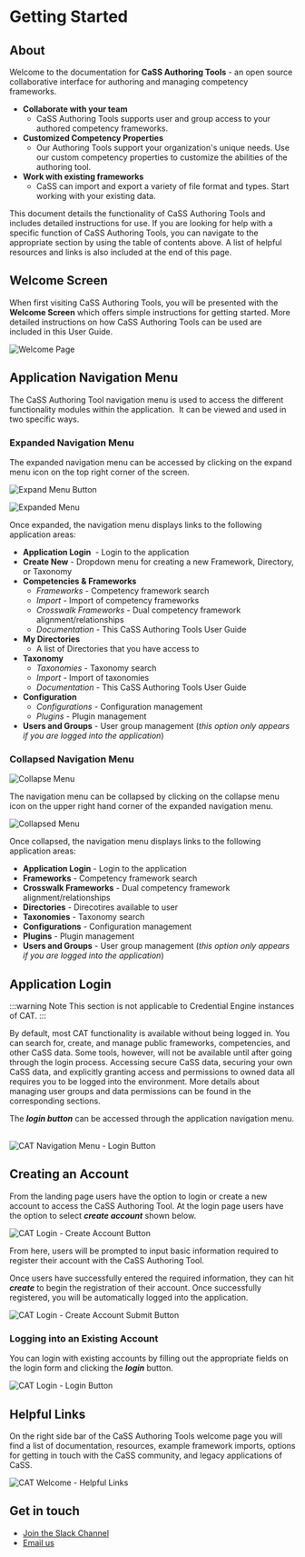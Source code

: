 # Getting Started

## About

Welcome to the documentation for **CaSS Authoring Tools** - an open source collaborative interface for authoring and managing competency frameworks.

* **Collaborate with your team**
    * CaSS Authoring Tools supports user and group access to your authored competency frameworks.
* **Customized Competency Properties**
    * Our Authoring Tools support your organization's unique needs. Use our custom competency properties to customize the abilities of the authoring tool.
* **Work with existing frameworks**
    * CaSS can import and export a variety of file format and types.  Start working with your existing data.

This document details the functionality of CaSS Authoring Tools and includes detailed instructions for use. If you are looking for help with a specific function of CaSS Authoring Tools, you can navigate to the appropriate section by using the table of contents above. A list of helpful resources and links is also included at the end of this page.

## Welcome Screen

When first visiting CaSS Authoring Tools, you will be presented with the
**Welcome Screen** which offers simple instructions for getting started.
More detailed instructions on how CaSS Authoring Tools can be used are
included in this User Guide.

![Welcome Page](/v1.5/authoring/welcome-page.png)

## Application Navigation Menu

The CaSS Authoring Tool navigation menu is used to access the different
functionality modules within the application.  It can be viewed and used
in two specific ways.

### Expanded Navigation Menu

The expanded navigation menu can be accessed by clicking on the expand
menu icon on the top right corner of the screen.

![Expand Menu Button](/v1.5/authoring/expand-menu-button.png)

![Expanded Menu](/v1.5/authoring/expanded-menu.png)

Once expanded, the navigation menu displays links to the following
application areas:

- **Application Login**  - Login to the application
- **Create New** - Dropdown menu for creating a new Framework, Directory, or Taxonomy
- **Competencies & Frameworks**
    - *Frameworks* - Competency framework search
    - *Import* - Import of competency frameworks
    - *Crosswalk Frameworks* - Dual competency framework
    alignment/relationships
    - *Documentation* - This CaSS Authoring Tools User Guide
- **My Directories**
    - A list of Directories that you have access to
- **Taxonomy**
    - *Taxonomies* - Taxonomy search
    - *Import* - Import of taxonomies
    - *Documentation* - This CaSS Authoring Tools User Guide
- **Configuration**
    - *Configurations* - Configuration management    
    - *Plugins* - Plugin management    
- **Users and Groups** - User group management (*this option only appears if you are logged into the application*)

### Collapsed Navigation Menu

![Collapse Menu](/v1.5/authoring/collapse-menu-button.png)


The navigation menu can be collapsed by clicking on the collapse menu icon on the
upper right hand corner of the expanded navigation menu.


![Collapsed Menu](/v1.5/authoring/collapsed-menu.png)

Once collapsed, the navigation menu displays links to the following
application areas:

- **Application Login** - Login to the application
- **Frameworks** - Competency framework search
- **Crosswalk Frameworks** - Dual competency framework alignment/relationships
- **Directories** - Direcotires available to user
- **Taxonomies** - Taxonomy search
- **Configurations** - Configuration management        
- **Plugins** - Plugin management
- **Users and Groups** - User group management (*this option only appears if you are logged into the application*)


## Application Login

:::warning Note
This section is not applicable to Credential Engine instances of CAT.
:::

By default, most CAT functionality is available without being logged in.
You can search for, create, and manage public frameworks, competencies,
and other CaSS data. Some tools, however, will not be available until
after going through the login process. Accessing secure CaSS data,
securing your own CaSS data, and explicitly granting access and
permissions to owned data all requires you to be logged into the
environment. More details about managing user groups and data
permissions can be found in the corresponding sections.

The ***login button*** can be accessed through the application navigation
menu.  

![CAT Navigation Menu - Login Button](/v1.5/authoring/login-button.png)

## Creating an Account

From the landing page users have the option to login or create a new
account to access the CaSS Authoring Tool. At the login page users have
the option to select ***create account*** shown below.

![CAT Login - Create Account Button](/v1.5/authoring/create-account-button.png)

From here, users will be prompted to input basic information required to
register their account with the CaSS Authoring Tool.

Once users have successfully entered the required information, they can
hit ***create*** to begin the registration of their account. Once
successfully registered, you will be automatically logged into the
application.

![CAT Login - Create Account Submit Button](/v1.5/authoring/create-account-submit-button.png)

### Logging into an Existing Account

You can login with existing accounts by filling out the appropriate
fields on the login form and clicking the ***login*** button.

![CAT Login - Login Button](/v1.5/authoring/login-button.png)

## Helpful Links

On the right side bar of the CaSS Authoring Tools welcome page you will
find a list of documentation, resources, example framework imports,
options for getting in touch with the CaSS community, and legacy
applications of CaSS.

![CAT Welcome - Helpful Links ](/v1.5/authoring/helpful-links.png)

## Get in touch

- [Join the Slack Channel](https://www.google.com/url?q=https://docs.google.com/a/eduworks.com/forms/viewform?bc%3Dtransparent%26embedded%3Dtrue%26f%3DArial%25252C%252BVerdana%25252C%252Bsans-serif%26hl%3Den%26htc%3D%252523666666%26id%3D1BMaboapV0IaS8iGnCJut2obPZ9y3CWkxXuvy-7krcgE%26lc%3D%252523003965%26pli%3D1%26tc%3D%252523444444%26ttl%3D0&sa=D&ust=1603207897946000&usg=AOvVaw3DXisffX2tTcQQH_sM4J67)
- [Email us](mailto:cass@eduworks.com)
